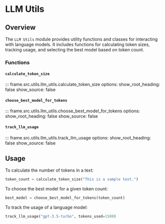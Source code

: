 # LLM Utils

## Overview

The `LLM Utils` module provides utility functions and classes for interacting with language models. It includes functions for calculating token sizes, tracking usage, and selecting the best model based on token count.

### Functions

#### `calculate_token_size`

::: frame.src.utils.llm_utils.calculate_token_size
    options:
      show_root_heading: false
      show_source: false

#### `choose_best_model_for_tokens`

::: frame.src.utils.llm_utils.choose_best_model_for_tokens
    options:
      show_root_heading: false
      show_source: false

#### `track_llm_usage`

::: frame.src.utils.llm_utils.track_llm_usage
    options:
      show_root_heading: false
      show_source: false

## Usage

To calculate the number of tokens in a text:

```python
token_count = calculate_token_size("This is a sample text.")
```

To choose the best model for a given token count:

```python
best_model = choose_best_model_for_tokens(token_count)
```

To track the usage of a language model:

```python
track_llm_usage("gpt-3.5-turbo", tokens_used=1500)
```
